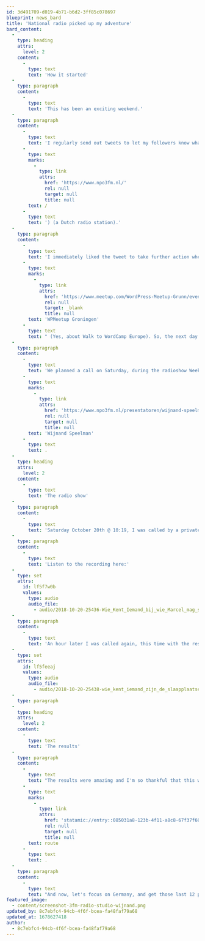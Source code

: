 ```yaml
---
id: 3d491709-d019-4b71-b6d2-3ff85c078697
blueprint: news_bard
title: 'National radio picked up my adventure'
bard_content:
  -
    type: heading
    attrs:
      level: 2
    content:
      -
        type: text
        text: 'How it started'
  -
    type: paragraph
    content:
      -
        type: text
        text: 'This has been an exciting weekend.'
  -
    type: paragraph
    content:
      -
        type: text
        text: 'I regularly send out tweets to let my followers know what the status of route is, and if new places to sleep are added to the map. On October 18th I tweeted this, and got a response from someone at [3FM]('
      -
        type: text
        marks:
          -
            type: link
            attrs:
              href: 'https://www.npo3fm.nl/'
              rel: null
              target: null
              title: null
        text: /
      -
        type: text
        text: ') (a Dutch radio station).'
  -
    type: paragraph
    content:
      -
        type: text
        text: 'I immediately liked the tweet to take further action when I was able to do so. I happened to be in the train, to speak at '
      -
        type: text
        marks:
          -
            type: link
            attrs:
              href: 'https://www.meetup.com/WordPress-Meetup-Grunn/events/252931808/'
              rel: null
              target: _blank
              title: null
        text: 'WPMeetup Groningen'
      -
        type: text
        text: " (Yes, about Walk to WordCamp Europe). So, the next day I got a Direct Message from Rients, with his phone number. I immediately called him, and told him about the fundraiser I've planned. He was very enthusiastic about this adventure, and said that those last three sleeping places in The Netherlands will be filled as soon as the listeners of 3Fm were involved."
  -
    type: paragraph
    content:
      -
        type: text
        text: 'We planned a call on Saturday, during the radioshow Weekend Wijnand, with DJ '
      -
        type: text
        marks:
          -
            type: link
            attrs:
              href: 'https://www.npo3fm.nl/presentatoren/wijnand-speelman'
              rel: null
              target: null
              title: null
        text: 'Wijnand Speelman'
      -
        type: text
        text: .
  -
    type: heading
    attrs:
      level: 2
    content:
      -
        type: text
        text: 'The radio show'
  -
    type: paragraph
    content:
      -
        type: text
        text: 'Saturday October 20th @ 10:19, I was called by a private number. Normally, I ignore those calls, but this time I made an exception. It was Rients, who told me to hold the line, and wait for Wijnand to talk to me.'
  -
    type: paragraph
    content:
      -
        type: text
        text: 'Listen to the recording here:'
  -
    type: set
    attrs:
      id: lf5f7w0b
      values:
        type: audio
        audio_file:
          - audio/2018-10-20-25436-Wie_Kent_Iemand_bij_wie_Marcel_mag_slapen_tijdens_zijn_gigantische_wandeltocht.mp3
  -
    type: paragraph
    content:
      -
        type: text
        text: 'An hour later I was called again, this time with the results. And those were amazing.'
  -
    type: set
    attrs:
      id: lf5feeaj
      values:
        type: audio
        audio_file:
          - audio/2018-10-20-25438-wie_kent_iemand_zijn_de_slaapplaatsen_voor_marcel_gevonden.mp3
  -
    type: paragraph
  -
    type: heading
    attrs:
      level: 2
    content:
      -
        type: text
        text: 'The results'
  -
    type: paragraph
    content:
      -
        type: text
        text: "The results were amazing and I'm so thankful that this was such a great success. Three sleeping places got added to the "
      -
        type: text
        marks:
          -
            type: link
            attrs:
              href: 'statamic://entry::085031a8-123b-4f11-a8c8-67f37f609fdc'
              rel: null
              target: null
              title: null
        text: route
      -
        type: text
        text: .
  -
    type: paragraph
    content:
      -
        type: text
        text: "And now, let's focus on Germany, and get those last 12 places to sleep on the map."
featured_image:
  - content/screenshot-3fm-radio-studio-wijnand.png
updated_by: 8c7ebfc4-94cb-4f6f-bcea-fa48faf79a68
updated_at: 1678627418
author:
  - 8c7ebfc4-94cb-4f6f-bcea-fa48faf79a68
---
```

